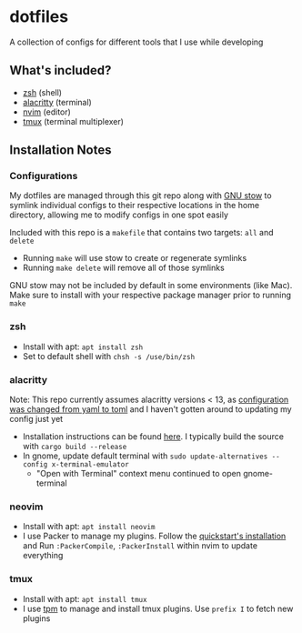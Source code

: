 # dotfiles

A collection of configs for different tools that I use while developing

## What's included?
- [zsh](#zsh) (shell)
- [alacritty](#alacritty) (terminal)
- [nvim](#neovim) (editor)
- [tmux](#tmux) (terminal multiplexer)

## Installation Notes

### Configurations
My dotfiles are managed through this git repo along with [GNU stow](https://www.gnu.org/software/stow/) to symlink individual configs to their respective locations in the home directory, allowing me to modify configs in one spot easily

Included with this repo is a `makefile` that contains two targets: `all` and `delete`
- Running `make` will use stow to create or regenerate symlinks
- Running `make delete` will remove all of those symlinks

GNU stow may not be included by default in some environments (like Mac). Make sure to install with your respective package manager prior to running `make`

### zsh
- Install with apt: `apt install zsh`
- Set to default shell with `chsh -s /use/bin/zsh`

### alacritty
Note: This repo currently assumes alacritty versions < 13, as [configuration was changed from yaml to toml](https://github.com/alacritty/alacritty/commit/bd4906722a1a026b01f06c94c33b13ff63a7e044) and I haven't gotten around to updating my config just yet

- Installation instructions can be found [here](https://github.com/alacritty/alacritty). I typically build the source with `cargo build --release`
- In gnome, update default terminal with `sudo update-alternatives --config x-terminal-emulator`
  - "Open with Terminal" context menu continued to open gnome-terminal

### neovim
- Install with apt: `apt install neovim`
- I use Packer to manage my plugins. Follow the [quickstart's installation](https://github.com/wbthomason/packer.nvim?tab=readme-ov-file#quickstart) and Run `:PackerCompile`, `:PackerInstall` within nvim to update everything

### tmux
- Install with apt: `apt install tmux`
- I use [tpm](https://github.com/tmux-plugins/tpm) to manage and install tmux plugins. Use `prefix I` to fetch new plugins
